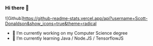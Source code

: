 ### Hi there 👋

![Github]https://github-readme-stats.vercel.app/api?username=Scott-Donaldson&show_icons=true&theme=radical

- 🔭 I’m currently working on my Computer Science degree
- 🌱 I’m currently learning Java / Node.JS / TensorflowJS 
